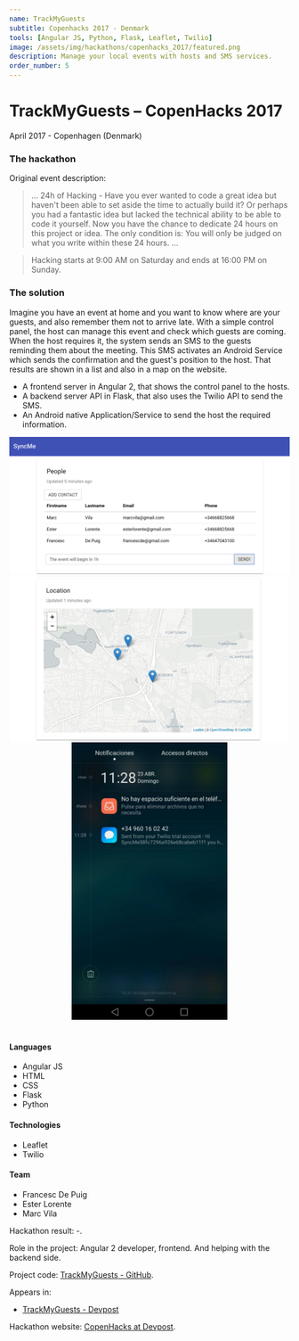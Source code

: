 ```yaml
---
name: TrackMyGuests
subtitle: Copenhacks 2017 - Denmark
tools: [Angular JS, Python, Flask, Leaflet, Twilio]
image: /assets/img/hackathons/copenhacks_2017/featured.png
description: Manage your local events with hosts and SMS services.
order_number: 5
---
```


# TrackMyGuests – CopenHacks 2017

April 2017 - Copenhagen (Denmark)

### The hackathon

Original event description:

> ... 24h of Hacking - Have you ever wanted to code a great idea but haven't been able to set aside
> the time to actually build it? Or perhaps you had a fantastic idea but lacked the technical
> ability to be able to code it yourself. Now you have the chance to dedicate 24 hours on this
> project or idea. The only condition is: You will only be judged on what you write within these 24
> hours. ...

> Hacking starts at 9:00 AM on Saturday and ends at 16:00 PM on Sunday.

### The solution

Imagine you have an event at home and you want to know where are your guests, and also remember them
not to arrive late. With a simple control panel, the host can manage this event and check which
guests are coming. When the host requires it, the system sends an SMS to the guests reminding them
about the meeting. This SMS activates an Android Service which sends the confirmation and the
guest's position to the host. That results are shown in a list and also in a map on the website.

- A frontend server in Angular 2, that shows the control panel to the hosts.
- A backend server API in Flask, that also uses the Twilio API to send the SMS.
- An Android native Application/Service to send the host the required information.

<img src="/assets/img/hackathons/copenhacks_2017/screen1.png" width="800"/>
<br>

<div style="text-align: center;">
<img style="margin: 0 !important; float: left" src="/assets/img/hackathons/copenhacks_2017/screen2.png" width="500"/>
<img style="margin: 0 !important; display: inline" src="/assets/img/hackathons/copenhacks_2017/screen3.jpg" width="280"/>
</div>
<br>

#### Languages

- Angular JS
- HTML
- CSS
- Flask
- Python

#### Technologies

- Leaflet
- Twilio

#### Team

- Francesc De Puig
- Ester Lorente
- Marc Vila

Hackathon result: -.

Role in the project: Angular 2 developer, frontend. And helping with the backend side.

Project code: [TrackMyGuests - GitHub](https://github.com/elorenteg/copenhacks17).

Appears in:

- [TrackMyGuests - Devpost](https://devpost.com/software/trackmyguests/)

Hackathon website: [CopenHacks at Devpost](https://copenhacks.devpost.com/).
